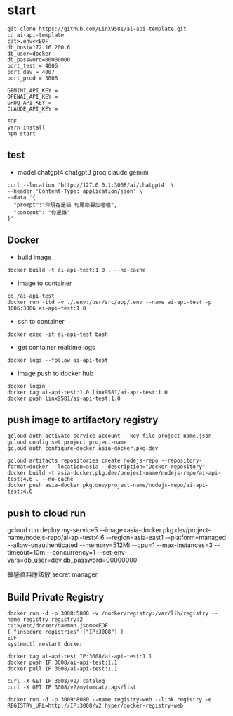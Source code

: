 # start
```
git clone https://github.com/LinX9581/ai-api-template.git
cd ai-api-template
cat>.env<<EOF
db_host=172.16.200.6
db_user=docker
db_password=00000000
port_test = 4006
port_dev = 4007
port_prod = 3006

GEMINI_API_KEY = 
OPENAI_API_KEY = 
GROQ_API_KEY = 
CLAUDE_API_KEY = 

EOF
yarn install
npm start
```

## test

* model
chatgpt4 chatgpt3 groq claude gemini

```
curl --location 'http://127.0.0.1:3008/ai/chatgpt4' \
--header 'Content-Type: application/json' \
--data '{
  "prompt":"你現在是貓 句尾都要加喵喵",
  "content": "你是誰"
}'
```

## Docker
* build image
```
docker build -t ai-api-test:1.0 . --no-cache
```
* image to container
```
cd /ai-api-test
docker run -itd -v ./.env:/usr/src/app/.env --name ai-api-test -p 3006:3006 ai-api-test:1.0
```
* ssh to container
```
docker exec -it ai-api-test bash
```
* get container realtime logs
```
docker logs --follow ai-api-test
```
* image push to docker hub
```
docker login
docker tag ai-api-test:1.0 linx9581/ai-api-test:1.0
docker push linx9581/ai-api-test:1.0
```
## push image to artifactory registry
```
gcloud auth activate-service-account --key-file project-name.json
gcloud config set project project-name
gcloud auth configure-docker asia-docker.pkg.dev

gcloud artifacts repositories create nodejs-repo --repository-format=docker --location=asia --description="Docker repository"
docker build -t asia-docker.pkg.dev/project-name/nodejs-repo/ai-api-test:4.6 . --no-cache
docker push asia-docker.pkg.dev/project-name/nodejs-repo/ai-api-test:4.6

```
## push to cloud run
gcloud run deploy my-service5 --image=asia-docker.pkg.dev/project-name/nodejs-repo/ai-api-test:4.6 --region=asia-east1 --platform=managed --allow-unauthenticated --memory=512Mi --cpu=1 --max-instances=3 --timeout=10m --concurrency=1 --set-env-vars=db_user=dev,db_password=00000000

敏感資料應該放 secret manager

## Build Private Registry
```
docker run -d -p 3008:5000 -v /docker/registry:/var/lib/registry --name registry registry:2
cat>/etc/docker/daemon.json<<EOF
{ "insecure-registries":["IP:3008"] }
EOF
systemctl restart docker

docker tag ai-api-test IP:3008/ai-api-test:1.1
docker push IP:3008/ai-api-test:1.1
docker pull IP:3008/ai-api-test:1.1

curl -X GET IP:3008/v2/_catalog
curl -X GET IP:3008/v2/mytomcat/tags/list

docker run -d -p 3009:8080 --name registry-web --link registry -e REGISTRY_URL=http://IP:3008/v2 hyper/docker-registry-web
```
